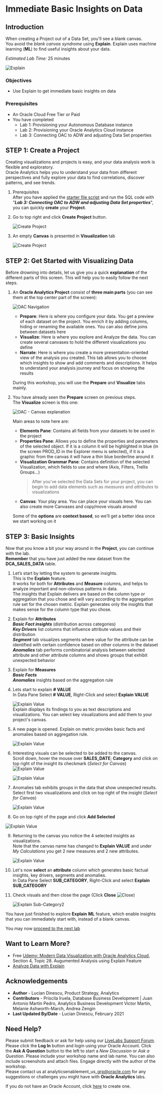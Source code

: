 # Immediate Basic Insights on Data

## Introduction

When creating a Project out of a Data Set, you'll see a blank canvas.  
You avoid the _blank canvas syndrome_  using **Explain**. Explain uses machine learning (**ML**) to find useful insights about your data. 

_Estimated Lab Time:_ 25 minutes

![Explain](./images/explain0.png)

### Objectives

- Use Explain to get immediate basic insights on data

### Prerequisites  

* An Oracle Cloud Free Tier or Paid
* You have completed  
    * Lab 1: Provisioning your Autonomous Database instance
    * Lab 2: Provisioning your Oracle Analytics Cloud instance
    * Lab 3: Connecting OAC to ADW and adjusting Data Set properties

## **STEP 1**: Create a Project  
Creating visualizations and projects is easy, and your data analysis work is flexible and exploratory.  
Oracle Analytics helps you to understand your data from different perspectives and fully explore your data to find correlations, discover patterns, and see trends.

1.  Prerequisites  
After you have applied the [starter file script](https://objectstorage.us-ashburn-1.oraclecloud.com/p/c_PgI7AIzbn3bkEkqbZAhAUuNjMVw2KE6dvITNOtj9AVRJ_sNiCub6nRaR2kJApp/n/idbwmyplhk4t/b/LiveLabs/o/starter-file.sql) and run the SQL code with "**_Lab 3: Connecting OAC to ADW and adjusting Data Set properties_**", you can quickly **create** your **Project**.  

2.  Go to top right and click **Create Project** button.

    ![Create Project](../immediate-insights/images/createproject.png)

3.  An empty **Canvas** is presented in **Visualization** tab  

    ![Create Project](../immediate-insights/images/blankcanvas.png)    

## **STEP 2**: Get Started with Visualizing Data  
Before drowning into details, let us give you a quick **explanation** of the different parts of this screen. This will help you to easily follow the next steps.

1. An **Oracle Analytics Project** consist of **three main parts** (you can see them at the top center part of the screen):

   ![OAC Navigation](./images/lab300_23b.png)  
     - **Prepare**: Here is where you configure your data. You get a preview of each dataset on the project. You enrich it by adding columns, hiding or renaming the available ones. You can also define joins between datasets here  
     - **Visualize**: Here is where you explore and Analyze the data. You can create several canvases to hold the different visualizations you define  
     - **Narrate**: Here is where you create a more presentation-oriented view of the analysis you created. This tab allows you to choose which insights to show and add comments and descriptions. It helps to understand your analysis journey and focus on showing the results

    During this workshop, you will use the **Prepare** and **Visualize** tabs mainly.

2. You have already seen the **Prepare** screen on previous steps.  
The **Visualize** screen is this one:

   ![OAC - Canvas explanation](./images/lab300_24a.png)

    Main areas to note here are:  
    - **Elements Pane**: Contains all fields from your datasets to be used in the project  
    - **Properties Pane**: Allows you to define the properties and parameters of the selected object. If it is a column it will be highlighted in blue (in the screen PROD_ID in the Explorer menu is selected), if it is a graphic from the canvas it will have a thin blue borderline around it  
    - **Visualization Grammar Pane**: Contains definition of the selected Visualization, which fields to use and where (Axis, Filters, Trellis Groups...)
      > After you’ve selected the Data Sets for your project, you can begin to add data elements such as _measures_ and _attributes_ to visualizations
    - **Canvas**: Your play area. You can place your visuals here. You can also create more Canvases and copy/move visuals around

    Some of the **options** are **context based**, so we’ll get a better idea once we start working on it

## **STEP 3**: Basic Insights

Now that you know a bit your way around in the **Project**, you can continue with the lab.  
**Remember** that you have just added the new dataset from the **DCA\_SALES\_DATA** table.  

1. Let’s start by letting the system to generate insights.  
This is the **Explain** feature.  
    It works for both for **Attributes** and **Measure** columns, and helps to analyze important and non-obvious patterns in data.  
    The insights that Explain delivers are based on the column type or aggregation that you chose and will vary according to the aggregation rule set for the chosen metric. Explain generates only the insights that makes sense for the column type that you chose.

2. Explain for **Attributes**  
    **_Basic Fact insights_** (distribution across categories)  
    **_Key Drivers_** list columns that influence attribute values and their distribution  
    **_Segment_** tab visualizes segments where value for the attribute can be identified with certain confidence based on other columns in the dataset  
    **_Anomalies_** tab performs combinatorial analysis between selected attribute and other attribute columns and shows groups that exhibit unexpected behavior

3. Explain for **Measures**  
    **_Basic Facts_**  
    **_Anomalies_** insights based on the aggregation rule

4. Lets start to explain **# VALUE**  
In Data Pane Select **# VALUE**, Right-Click and select **Explain VALUE**

    ![Explain Value](./images/explainvalue.png)  
    Explain displays its findings to you as text descriptions and visualizations. You can select key visualizations and add them to your project's canvas.

5. A new page is opened. Explain on metric provides basic facts and anomalies based on aggregation rule.

   ![Explain Value](./images/explainvalue2.png)  

6. Interesting visuals can be selected to be added to the canvas.  
Scroll down, hover the mouse over **SALES\_DATE**; **Category** and click on top right of the insight its checkmark (_Select for Canvas_) ![Explain Value](./images/explainvalueselectforcanvas3.png) 

   ![Explain Value](./images/explainvaluebasicfacts.png) 

7. Anomalies tab exhibits groups in the data that show unexpected results.  
Select first two visualizations and click on top right of the insight (_Select for Canvas_) 

   ![Explain Value](./images/explainvalueanomalies.png) 

8. Go on top right of the page and click **Add Selected**

  ![Explain Value](./images/explainvalueaddselected.png) 

9. Returning to the canvas you notice the 4 selected insights as visualizations.  
Note that the canvas name has changed to **Explain VALUE** and under _My Calculations_ you get 2 new measures and 2 new attributes.  

   ![Explain Value](./images/explainvaluecanvas.png) 

10. Let's now **select** an **attribute** column which generates basic factual insights, key drivers, segments and anomalies.  
In Data Pane Select **SUB\_CATEGORY**, Right-Click and select **Explain SUB\_CATEGORY**

11. Check visuals and then close the page (Click **Close** ![Close](./images/explainsubcategoryclose2.png)) 

    ![Explain Sub-Category2](./images/explainsubcategory2.png)

You have just finished to explore **Explain** **ML** feature, which enable insights that you can immediately start with, instead of a blank canvas.

You may now [proceed to the next lab](#next)

## Want to Learn More?

- Free [Udemy: Modern Data Visualization with Oracle Analytics Cloud](https://www.udemy.com/augmented-analytics/), Section 4, Topic 28. Augumented Analysis using Explain Feature
- [Analyze Data with Explain](https://docs.oracle.com/en/middleware/bi/analytics-desktop/bidvd/analyze-data-explain.html#GUID-D1C86E85-5380-4566-B1CB-DC14E0D3919E)

## **Acknowledgements**

- **Author** - Lucian Dinescu, Product Strategy, Analytics
- **Contributors** - Priscila Iruela, Database Business Development | Juan Antonio Martin Pedro, Analytics Business Development Victor Martin, Melanie Ashworth-March, Andrea Zengin
- **Last Updated By/Date** - Lucian Dinescu, February 2021

## Need Help?

Please submit feedback or ask for help using our [LiveLabs Support Forum](https://community.oracle.com/tech/developers/categories/livelabsdiscussions). Please click the **Log In** button and login using your Oracle Account. Click the **Ask A Question** button to the left to start a *New Discussion* or *Ask a Question*.  Please include your workshop name and lab name.  You can also include screenshots and attach files.  Engage directly with the author of the workshop.  
Please contact us at  analyticsenablement\_us\_grp@oracle.com for any suggestions or challenges you might have with **Oracle Analytics** labs.

If you do not have an Oracle Account, click [here](https://profile.oracle.com/myprofile/account/create-account.jspx) to create one.